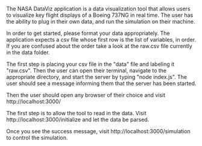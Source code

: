 The NASA DataViz application is a data visualization tool that allows users to visualize key flight displays of a Boeing 737NG in real time. The user has the ability to plug in their own data, and run the simulation on their machine.

In order to get started, please format your data appropriately. The application expects a csv file whose first row is the list of variables, in order. If you are confused about the order take a look at the raw.csv file currently in the data folder.

The first step is placing your csv file in the "data" file and labeling it "raw.csv". Then the user can open their terminal, navigate to the appropriate directory, and start the server by typing "node index.js". The user should see a message informing them that the server has been started.

Then the user should open any browser of their choice and visit http://localhost:3000/

The first step is to allow the tool to read in the data. Visit http://localhost:3000/initialize and let the data be parsed.

Once you see the success message, visit http://localhost:3000/simulation to control the simulation.